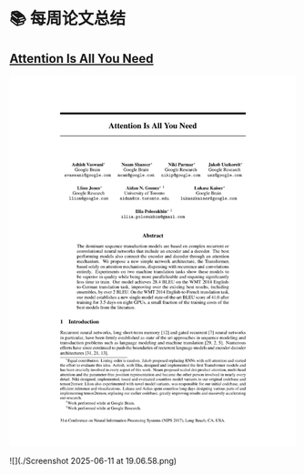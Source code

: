 # 📚 每周论文总结

## [Attention Is All You Need](./NIPS-2017-attention-is-all-you-need-Paper.pdf)

![](./NIPS-2017-attention-is-all-you-need-Paper_page1.png)

![](./Screenshot 2025-06-11 at 19.06.58.png)

